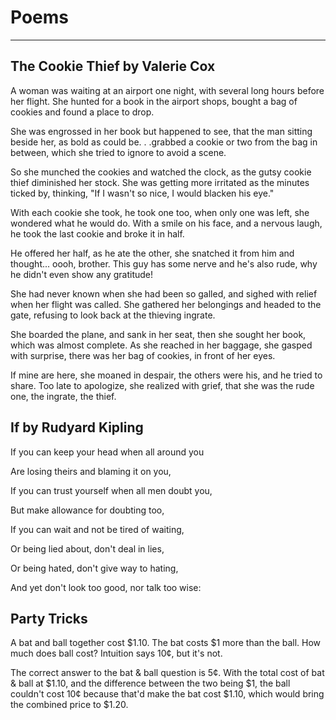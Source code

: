 # Poems

---

## The Cookie Thief by Valerie Cox

A woman was waiting at an airport one night, with several long hours before her flight. She hunted for a book in the airport shops, bought a bag of cookies and found a place to drop.

She was engrossed in her book but happened to see, that the man sitting beside her, as bold as could be. . .grabbed a cookie or two from the bag in between, which she tried to ignore to avoid a scene.

So she munched the cookies and watched the clock, as the gutsy cookie thief diminished her stock. She was getting more irritated as the minutes ticked by, thinking, "If I wasn't so nice, I would blacken his eye."

With each cookie she took, he took one too, when only one was left, she wondered what he would do. With a smile on his face, and a nervous laugh, he took the last cookie and broke it in half.

He offered her half, as he ate the other, she snatched it from him and thought... oooh, brother. This guy has some nerve and he's also rude, why he didn't even show any gratitude!

She had never known when she had been so galled, and sighed with relief when her flight was called. She gathered her belongings and headed to the gate, refusing to look back at the thieving ingrate.

She boarded the plane, and sank in her seat, then she sought her book, which was almost complete. As she reached in her baggage, she gasped with surprise, there was her bag of cookies, in front of her eyes.

If mine are here, she moaned in despair, the others were his, and he tried to share. Too late to apologize, she realized with grief, that she was the rude one, the ingrate, the thief.

## If by Rudyard Kipling

If you can keep your head when all around you

Are losing theirs and blaming it on you,

If you can trust yourself when all men doubt you,

But make allowance for doubting too,

If you can wait and not be tired of waiting,

Or being lied about, don't deal in lies,

Or being hated, don't give way to hating,

And yet don't look too good, nor talk too wise:

## Party Tricks

A bat and ball together cost $1.10. The bat costs $1 more than the ball. How much does ball cost? Intuition says 10¢, but it's not.

The correct answer to the bat & ball question is 5¢. With the total cost of bat & ball at $1.10, and the difference between the two being $1, the ball couldn't cost 10¢ because that'd make the bat cost $1.10, which would bring the combined price to $1.20.
